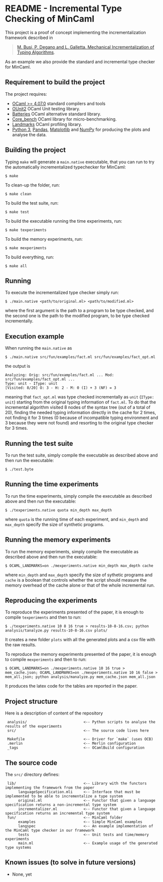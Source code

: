 # README - Incremental Type Checking of MinCaml

This project is a proof of concept implementing the incrementalization framework described in
> [M. Busi, P. Degano and L. Galletta. Mechanical Incrementalization of Typing Algorithms](tba).

As an example we also provide the standard and incremental type checker for MinCaml.

## Requirement to build the project #

The project requires:

- [OCaml >= 4.07.0](http://www.ocaml.org/) standard compilers and tools
- [OUnit2](http://ounit.forge.ocamlcore.org/) OCaml Unit testing library.
- [Batteries](http://batteries.forge.ocamlcore.org/) OCaml alternative standard library.
- [Core_bench](https://github.com/janestreet/core_bench) OCaml library for micro-benchmarking.
- [Landmarks](https://github.com/LexiFi/landmarks) OCaml profiling library.
- [Python 3](https://www.python.org/), [Pandas](https://pandas.pydata.org/), [Matplotlib](https://matplotlib.org/) and [NumPy](http://www.numpy.org/) for producing the plots and analyse the data.

## Building the project #

Typing `make` will generate a `main.native` executable, that you can run to try the automatically incrementalized typechecker for MinCaml:
```
$ make
```

To clean-up the folder, run:
```
$ make clean
```

To build the test suite, run:
```
$ make test
```

To build the executable running the time experiments, run:
```
$ make texperiments
```

To build the memory experiments, run:
```
$ make mexperiments
```

To build everything, run:
```
$ make all
```

## Running #
To execute the incrementalized type checker simply run:
```
$ ./main.native <path/to/original.ml> <path/to/modified.ml>
```
where the first argument is the path to a program to be type checked, and the second one is the path to the modified program, to be type checked incrementally.

## Execution example

When running the ``main.native`` as
```
$ ./main.native src/fun/examples/fact.ml src/fun/examples/fact_opt.ml
```
the output is
```
Analyzing: Orig: src/fun/examples/fact.ml ... Mod: src/fun/examples/fact_opt.ml ...
Type: unit - IType: unit
[Visited: 8/20] O: 3 - H: 2 - M: 0 (I) + 3 (NF) = 3
```
meaning that ``fact_opt.ml`` was type checked incrementally as ``unit`` (``IType: unit``) starting from the original typing information of ``fact.ml``.
To do that the incremental algorithm visited 8 nodes of the syntax tree (out of a total of 20), finding the needed typing information directly in the cache for 2 times, not finding it for 3 times (0 because of incompatible typing environment and 3 because they were not found) and resorting to the original type checker for 3 times.

## Running the test suite #

To run the test suite, simply compile the executable as described above and then run the executable:
```
$ ./test.byte
```

## Running the time experiments #

To run the time experiments, simply compile the executable as described above and then run the executable:
```
$ ./texperiments.native quota min_depth max_depth
```
where `quota` is the running time of each experiment, and `min_depth` and `max_depth` specify the size of synthetic programs.

## Running the memory experiments #

To run the memory experiments, simply compile the executable as described above and then run the executable:
```
$ OCAML_LANDMARKS=on ./mexperiments.native min_depth max_depth cache
```
where `min_depth` and `max_depth` specify the size of sythetic programs and `cache` is a boolean that controls whether the script should measure the memory overhead of the cache alone or that of the whole incremental run.

## Reproducing the experiments #

To reproduce the experiments presented of the paper, it is enough to compile `texperiments` and then to run:
```
$ ./texperiments.native 10 8 16 true > results-10-8-16.csv; python analysis/tanalyze.py results-10-8-16.csv plots/
```
It creates a new folder `plots` with all the generated plots and a csv file with the raw results.

To reproduce the memory experiments presented of the paper, it is enough to compile `mexperiments` and then to run:
```
$ OCAML_LANDMARKS=on ./mexperiments.native 10 16 true > mem_cache.json; OCAML_LANDMARKS=on ./mexperiments.native 10 16 false > mem_all.json; python analysis/manalyze.py mem_cache.json mem_all.json
```
It produces the latex code for the tables are reported in the paper.

## Project structure #

Here is a description of content of the repository

     analysis/                          <-- Python scripts to analyse the results of the experiments
     src/                               <-- The source code lives here

     Makefile                           <-- Driver for `make` (uses OCB)
     .merlin                            <-- Merlin configuration
     _tags                              <-- OCamlBuild configuration

## The source code

The `src/` directory defines:

     lib/                               <-- Library with the functors implementing the framework from the paper
          languageSpecification.mli     <-- Interface that must be implemented to be able to incrementalize a type system
          original.ml                   <-- Functor that given a language specification returns a non-incremental type system
          incrementalizer.ml            <-- Functor that given a language specification returns an incremental type system
     fun/                               <-- MinCaml folder
          examples                      <-- Simple MinCaml examples
          langspec                      <-- An example implementation of the MinCaml type checker in our framework
          tests                         <-- Unit tests and time/memory experiments
          main.ml                       <-- Example usage of the generated type systems

## Known issues (to solve in future versions) #
- None, yet

